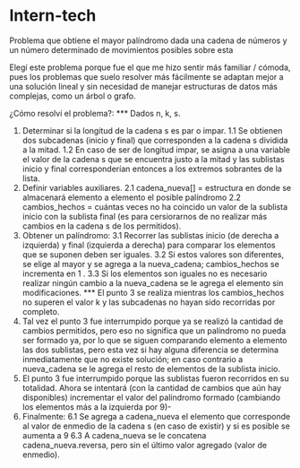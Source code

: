 # Intern-tech
Problema que obtiene el mayor palíndromo dada una cadena de números y un número determinado de movimientos posibles sobre esta

Elegí este problema porque fue el que me hizo sentir más familiar / cómoda, pues los problemas que suelo resolver más fácilmente se adaptan mejor a una solución lineal y sin necesidad de manejar estructuras de datos más complejas, como un árbol o grafo.



¿Cómo resolví el problema?:
*** Dados n, k, s.
1. Determinar si la longitud de la cadena s es par o impar.
    1.1 Se obtienen dos subcadenas (inicio y final) que corresponden a la cadena s dividida a la mitad.
    1.2 En caso de ser de longitud impar, se asigna a una variable el valor de la cadena s que se encuentra justo a la mitad y las sublistas inicio y final corresponderían entonces a los extremos sobrantes de la lista.
2. Definir variables auxiliares.
    2.1 cadena_nueva[] = estructura en donde se almacenará elemento a elemento el posible palíndromo
    2.2 cambios_hechos = cuántas veces no ha coincido un valor de la sublista inicio con la sublista final (es para cersiorarnos de no realizar más cambios en la cadena s de los permitidos).
3. Obtener un palíndromo:
    3.1 Recorrer las sublistas inicio (de derecha a izquierda) y final (izquierda a derecha) para comparar los elementos que se suponen deben ser iguales.
    3.2 Si estos valores son diferentes, se elige al mayor y se agrega a la nueva_cadena; cambios_hechos se incrementa en 1 .
    3.3 Si los elementos son iguales no es necesario realizar ningún cambio  a la nueva_cadena se le agrega el elemento sin modificaciones.
    *** El punto 3 se realiza mientras los cambios_hechos no superen el valor k y las subcadenas no hayan sido recorridas por completo.
4. Tal vez el punto 3 fue interrumpido porque ya se realizó la cantidad de cambios permitidos, pero eso no significa que un palíndromo no pueda ser formado ya, por lo que se siguen comparando elemento a elemento las dos sublistas, pero esta vez  si hay alguna diferencia se determina inmediatamente que no existe solución; en caso contrario a nueva_cadena se le agrega el resto de elementos de la sublista inicio.
5. El punto 3 fue interrumpido porque las sublistas fueron recorridos en su totalidad. Ahora se intentará (con la cantidad de cambios que aún hay disponibles) incrementar el valor del palíndromo formado (cambiando los elementos más a la izquierda por 9)-
6. Finalmente:
    6.1 Se agrega a cadena_nueva el elemento que corresponde al valor de enmedio de la cadena s (en caso de existir) y si es posible se aumenta a 9
    6.3 A cadena_nueva se le concatena cadena_nueva.reversa, pero sin el último valor agregado (valor de enmedio).

